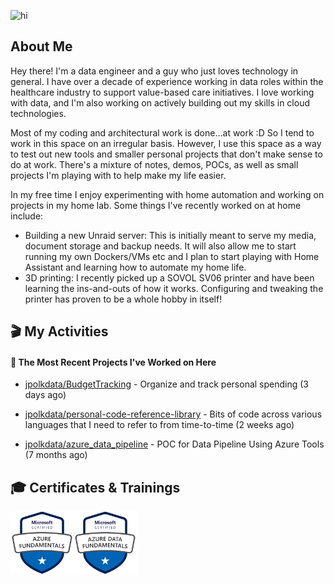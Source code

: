 ![hi](https://media.giphy.com/media/dzaUX7CAG0Ihi/giphy.gif)

## About Me

Hey there! I'm a data engineer and a guy who just loves technology in general. I have over a decade of experience working in data roles within the healthcare industry to support value-based care initiatives. I love working with data, and I'm also working on actively building out my skills in cloud technologies.

Most of my coding and architectural work is done...at work :D So I tend to work in this space on an irregular basis. However, I use this space as a way to test out new tools and smaller personal projects that don't make sense to do at work. There's a mixture of notes, demos, POCs, as well as small projects I'm playing with to help make my life easier.

In my free time I enjoy experimenting with home automation and working on projects in my home lab. Some things I've recently worked on at home include:
- Building a new Unraid server: This is initially meant to serve my media, document storage and backup needs. It will also allow me to start running my own Dockers/VMs etc and I plan to start playing with Home Assistant and learning how to automate my home life.
- 3D printing: I recently picked up a SOVOL SV06 printer and have been learning the ins-and-outs of how it works. Configuring and tweaking the printer has proven to be a whole hobby in itself!

## 🎬 My Activities

#### 👷 The Most Recent Projects I've Worked on Here



- [jpolkdata/BudgetTracking](https://github.com/jpolkdata/BudgetTracking) - Organize and track personal spending (3 days ago)

- [jpolkdata/personal-code-reference-library](https://github.com/jpolkdata/personal-code-reference-library) - Bits of code across various languages that I need to refer to from time-to-time (2 weeks ago)

- [jpolkdata/azure_data_pipeline](https://github.com/jpolkdata/azure_data_pipeline) - POC for Data Pipeline Using Azure Tools (7 months ago)

## 🎓 Certificates & Trainings

<div style="display: flex;">
  <img src="https://github.com/jpolkdata/jpolkdata/blob/main/images/AzureFundamentals_AZ-900.png" style="width: 20%;" />
  <img src="https://github.com/jpolkdata/jpolkdata/blob/main/images/AzureDataFundamentals_DP-900.png" style="width: 20%;" />
</div>


